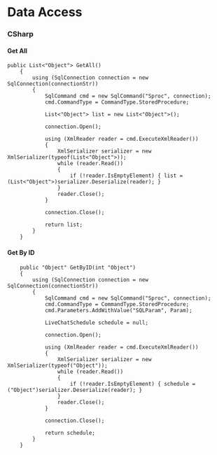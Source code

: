 # Data Access


### CSharp  
  
  
#### Get All
    public List<"Object"> GetAll()
        {
            using (SqlConnection connection = new SqlConnection(connectionStr))
            {
                SqlCommand cmd = new SqlCommand("Sproc", connection);
                cmd.CommandType = CommandType.StoredProcedure;

                List<"Object"> list = new List<"Object">();

                connection.Open();

                using (XmlReader reader = cmd.ExecuteXmlReader())
                {
                    XmlSerializer serializer = new XmlSerializer(typeof(List<"Object">));
                    while (reader.Read())
                    {
                        if (!reader.IsEmptyElement) { list = (List<"Object">)serializer.Deserialize(reader); }
                    }
                    reader.Close();
                }

                connection.Close();

                return list;
            }
        }
        
        
#### Get By ID
        public "Object" GetByID(int "Object")
        {
            using (SqlConnection connection = new SqlConnection(connectionStr))
            {
                SqlCommand cmd = new SqlCommand("Sproc", connection);
                cmd.CommandType = CommandType.StoredProcedure;
                cmd.Parameters.AddWithValue("SQLParam", Param);

                LiveChatSchedule schedule = null;

                connection.Open();

                using (XmlReader reader = cmd.ExecuteXmlReader())
                {
                    XmlSerializer serializer = new XmlSerializer(typeof("Object"));
                    while (reader.Read())
                    {
                        if (!reader.IsEmptyElement) { schedule = ("Object")serializer.Deserialize(reader); }
                    }
                    reader.Close();
                }

                connection.Close();

                return schedule;
            }
        }

